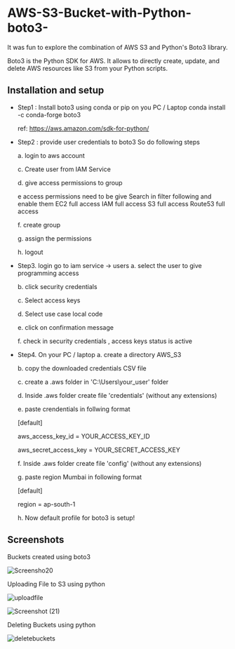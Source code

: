 # AWS-S3-Bucket-with-Python-boto3-

It was fun to explore the combination of AWS S3 and Python's Boto3 library.

Boto3 is the Python SDK for AWS. It allows to directly create, update, and delete AWS resources like S3 from your Python scripts.

## Installation and setup

- Step1 : Install boto3 using conda or pip on you PC / Laptop
  conda install -c conda-forge boto3

  ref: https://aws.amazon.com/sdk-for-python/

- Step2 : provide user credentials to boto3
  So do following steps

  a. login to aws account

  c. Create user from IAM Service

  d. give access permissions to group

  e access permissions need to be give Search in filter following and enable them EC2 full access IAM full access S3 full access Route53 full access

  f. create group

  g. assign the permissions

  h. logout

- Step3. login go to iam service -> users
  a. select the user to give programming access

  b. click security credentials

  c. Select access keys

  d. Select use case local code

  e. click on confirmation message

  f. check in security credentials , access keys status is active

- Step4. On your PC / laptop
  a. create a directory AWS_S3

  b. copy the downloaded credentials CSV file

  c. create a .aws folder in 'C:\Users\your_user\' folder

  d. Inside .aws folder create file 'credentials' (without any extensions)

  e. paste crendentials in follwing format

  [default]

  aws_access_key_id = YOUR_ACCESS_KEY_ID

  aws_secret_access_key = YOUR_SECRET_ACCESS_KEY

  f. Inside .aws folder create file 'config' (without any extensions)

  g. paste region Mumbai in following format

  [default]

  region = ap-south-1

  h. Now default profile for boto3 is setup!

## Screenshots

Buckets created using boto3

![Screensho20](https://github.com/harshnipane/AWS-S3-Bucket-with-Python-boto3-/assets/85990319/511dc4e4-d18a-4452-95de-607d81e8d0f1)


Uploading File to S3 using python

![uploadfile](https://github.com/harshnipane/AWS-S3-Bucket-with-Python-boto3-/assets/85990319/4e523594-1b09-413a-a77b-7416655ebab1)


![Screenshot (21)](https://github.com/harshnipane/AWS-S3-Bucket-with-Python-boto3-/assets/85990319/ca6727d5-7efd-4327-8e2a-e24a1fea1eb3)

Deleting Buckets using python

![deletebuckets](https://github.com/harshnipane/AWS-S3-Bucket-with-Python-boto3-/assets/85990319/2cbaca08-0d81-410a-8896-0924b854a7db)
